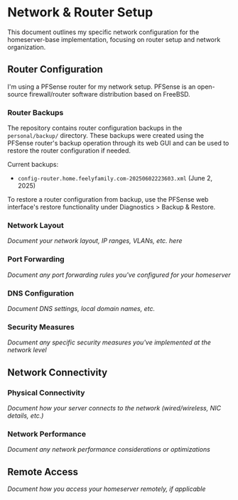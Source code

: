 # Network & Router Setup

This document outlines my specific network configuration for the homeserver-base implementation, focusing on router setup and network organization.

## Router Configuration

I'm using a PFSense router for my network setup. PFSense is an open-source firewall/router software distribution based on FreeBSD.

### Router Backups

The repository contains router configuration backups in the `personal/backup/` directory. These backups were created using the PFSense router's backup operation through its web GUI and can be used to restore the router configuration if needed.

Current backups:
- `config-router.home.feelyfamily.com-20250602223603.xml` (June 2, 2025)

To restore a router configuration from backup, use the PFSense web interface's restore functionality under Diagnostics > Backup & Restore.

### Network Layout

*Document your network layout, IP ranges, VLANs, etc. here*

### Port Forwarding

*Document any port forwarding rules you've configured for your homeserver*

### DNS Configuration

*Document DNS settings, local domain names, etc.*

### Security Measures

*Document any specific security measures you've implemented at the network level*

## Network Connectivity

### Physical Connectivity

*Document how your server connects to the network (wired/wireless, NIC details, etc.)*

### Network Performance

*Document any network performance considerations or optimizations*

## Remote Access

*Document how you access your homeserver remotely, if applicable*

